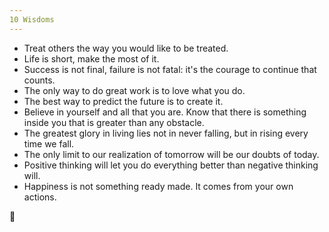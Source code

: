 ```yaml
---
10 Wisdoms
---
```


+ Treat others the way you would like to be treated.
+ Life is short, make the most of it.
+ Success is not final, failure is not fatal: it's the courage to continue that counts.
+ The only way to do great work is to love what you do.
+ The best way to predict the future is to create it.
+ Believe in yourself and all that you are. Know that there is something inside you that is greater than any obstacle.
+ The greatest glory in living lies not in never falling, but in rising every time we fall.
+ The only limit to our realization of tomorrow will be our doubts of today.
+ Positive thinking will let you do everything better than negative thinking will.
+ Happiness is not something ready made. It comes from your own actions.

:hamster: